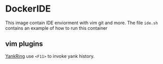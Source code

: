 # DockerIDE
This image contain IDE enviorment with vim git and more.
The file `ide.sh` contains an example of how to run this container
## vim plugins
[YankRing](https://github.com/vim-scripts/YankRing.vim) use `<F11>` to invoke yank history.
